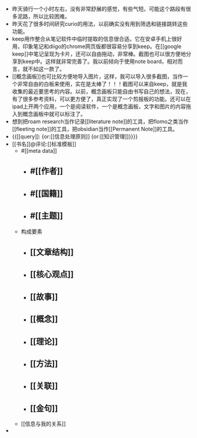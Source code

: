 - 昨天骑行一个小时左右，没有非常舒展的感觉，有些气短。可能这个路段有很多泥路，所以比较困难。
- 昨天花了很多时间研究curio的用法，以前确实没有用到筛选和链接跳转这些功能。
- keep用作整合从笔记软件中临时提取的信息很合适。它在安卓手机上很好用，印象笔记和diigo的chrome网页版都很容易分享到keep。在[[google keep]]中笔记呈现为卡片，还可以自由拖动，非常棒。截图也可以很方便地分享到keep中。这样就非常完善了。我以前倾向于使用note board，相对而言，就不如这一款了。
- [[概念画板]]也可比较方便地导入图片，这样，我可以导入很多截图，当作一个非常自由的白板来使用，实在是太棒了！！！截图可以来自keep，就是我收集的最近要思考的内容。以前，概念画板只能自由书写自己的想法，现在，有了很多参考资料，可以更方便了，真正实现了一个剪报板的功能。还可以在ipad上开两个应用，一个是阅读软件，一个是概念画板，文字和图片的内容拖入到概念画板中就可以标注了。
- 想到把roam research当作记录[[literature note]]的工具，把flomo之类当作[[fleeting note]]的工具，把obsidian当作[[Permanent Note]]的工具。
- {{[[query]]: {or:[[信息处理原则]] {or:[[知识管理]]}}}}
- [[书名]]@评论:[[标准模板]]
    - #[[meta data]]
        - #[[作者]]
            - 
        - #[[国籍]]
            - 
        - #[[主题]]
            - 
    - 构成要素
        - [[文章结构]]
            - 
        - [[核心观点]]
            - 
        - [[故事]]
            - 
        - [[概念]]
            - 
        - [[理论]]
            - 
        - [[方法]]
            - 
        - [[关联]]
            - 
        - [[金句]]
            - 
    - [[信息与我的关系]]
- 
